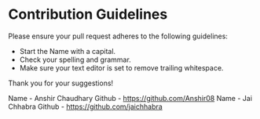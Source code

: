 # Contribution Guidelines

Please ensure your pull request adheres to the following guidelines:

- Start the Name with a capital.
- Check your spelling and grammar.
- Make sure your text editor is set to remove trailing whitespace.

Thank you for your suggestions!

Name - Anshir Chaudhary
Github - https://github.com/Anshir08
Name - Jai Chhabra
Github - https://github.com/jaichhabra
